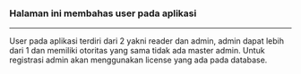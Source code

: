 ### Halaman ini membahas user pada aplikasi

---

User pada aplikasi terdiri dari 2 yakni reader dan admin,
admin dapat lebih dari 1 dan memiliki otoritas yang sama
tidak ada master admin. Untuk registrasi admin akan menggunakan
license yang ada pada database.
